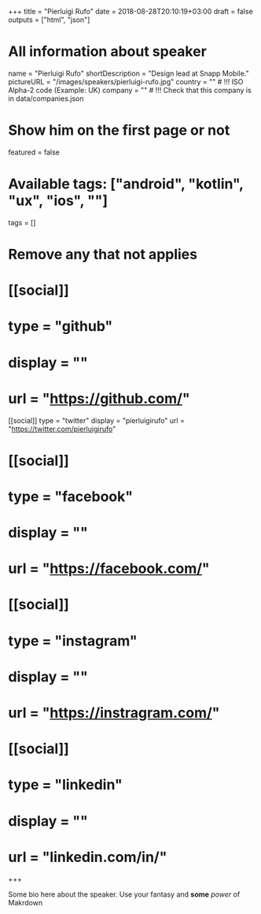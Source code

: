 +++
title = "Pierluigi Rufo"
date = 2018-08-28T20:10:19+03:00
draft = false
outputs = ["html", "json"]

# All information about speaker
name = "Pierluigi Rufo"
shortDescription = "Design lead at Snapp Mobile."
pictureURL = "/images/speakers/pierluigi-rufo.jpg"
country = "" # !!! ISO Alpha-2 code (Example: UK)
company = "" # !!! Check that this company is in data/companies.json

# Show him on the first page or not
featured = false

# Available tags: ["android", "kotlin", "ux", "ios", ""]
tags = []

# Remove any that not applies
# [[social]]
#   type = "github"
#   display = ""
#   url = "https://github.com/<username>"

[[social]]
  type = "twitter"
  display = "pierluigirufo"
  url = "https://twitter.com/pierluigirufo"

# [[social]]
#   type = "facebook"
#   display = ""
#   url = "https://facebook.com/<username>"

# [[social]]
#   type = "instagram"
#   display = ""
#   url = "https://instragram.com/<username>"

# [[social]]
#   type = "linkedin"
#   display = ""
#   url = "linkedin.com/in/<username>"

+++

Some bio here about the speaker. Use your fantasy and **some** _power_ of Makrdown
